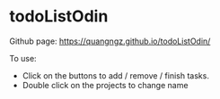 # todoListOdin
Github page: https://quangngz.github.io/todoListOdin/

To use: 
- Click on the buttons to add / remove / finish tasks.
- Double click on the projects to change name
